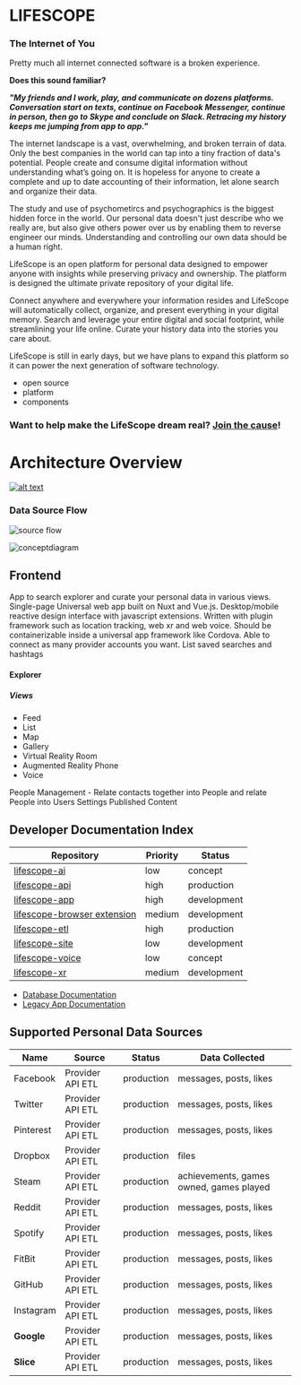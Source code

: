 # LIFESCOPE

### The Internet of You

Pretty much all internet connected software is a broken experience. 

**Does this sound familiar?**

**_"My friends and I work, play, and communicate on dozens platforms. Conversation start on texts, continue on Facebook Messenger, continue in person, then go to Skype and conclude on Slack. Retracing my history keeps me jumping from app to app."_**

The internet landscape is a vast, overwhelming, and broken terrain of data. Only the best companies in the world can tap into a tiny fraction of data's potential. People create and consume digital information without understanding what’s going on.  It is hopeless for anyone to create a complete and up to date accounting of their information, let alone search and organize their data.

The study and use of psychometircs and psychographics is the biggest hidden force in the world. Our personal data doesn't just describe who we really are, but also give others power over us by enabling them to reverse engineer our minds. Understanding and controlling our own data should be a human right.

LifeScope is an open platform for personal data designed to empower anyone with insights while preserving privacy and ownership. The platform is designed the ultimate private repository of your digital life. 

Connect anywhere and everywhere your information resides and LifeScope will automatically collect, organize, and present everything in your digital memory. Search and leverage your entire digital and social footprint, while streamlining your life online. Curate your history data into the stories you care about.

LifeScope is still in early days, but we have plans to expand this platform so it can power the next generation of software technology.

- open source
- platform
- components

### Want to help make the LifeScope dream real? [Join the cause](https://lifescope.io/signupdev)!

# Architecture  Overview

[ ![alt text][arch]](https://lifescopelabs.github.io/assets/diagrams/LifeScope%20Architecture%20Planning%203-26-18.pdf)


### Data Source Flow

![source flow][soureflow]

![conceptdiagram][conceptdiagram]

## Frontend

App to search explorer and curate your personal data in various views. Single-page Universal web app built on Nuxt and Vue.js. Desktop/mobile reactive design interface with javascript extensions. Written with plugin framework such as location tracking, web xr and web voice. Should be containerizable inside a universal app framework like Cordova. Able to connect as many provider accounts you want. List saved searches and hashtags


#### Explorer

##### Views
* Feed
* List
* Map
* Gallery
* Virtual Reality Room
* Augmented Reality Phone
* Voice



People Management - Relate contacts together into People and relate People into Users
Settings
Published Content

## Developer Documentation Index
| Repository | Priority | Status |
|--|--|--|
| [lifescope-ai](https://lifescopelabs.github.io/ai.html) | low | concept |
| [lifescope-api](https://lifescopelabs.github.io/api.html) | high | production |
| [lifescope-app](https://lifescopelabs.github.io/app.html) | high | development |
| [lifescope-browser extension](https://lifescopelabs.github.io/browser-extension.html) | medium | development |
| [lifescope-etl](https://lifescopelabs.github.io/etl.html) | high | production |
| [lifescope-site](https://lifescopelabs.github.io/site.html) | low | development |
| [lifescope-voice](https://lifescopelabs.github.io/voice.html) | low | concept |
| [lifescope-xr](https://lifescopelabs.github.io/xr.html) | medium | development |

- [Database Documentation](https://lifescopelabs.github.io/db.html)
- [Legacy App Documentation](https://github.com/LifeScopeLabs/lifescope-etl/tree/master/archive/tutorial)

## Supported Personal Data Sources

| Name | Source | Status | Data Collected |
|--|--|--|--|
| Facebook | Provider API ETL | production | messages, posts, likes |
| Twitter | Provider API ETL | production | messages, posts, likes |
| Pinterest | Provider API ETL | production | messages, posts, likes |
| Dropbox | Provider API ETL | production | files |
| Steam | Provider API ETL | production | achievements, games owned, games played |
| Reddit | Provider API ETL | production | messages, posts, likes |
| Spotify | Provider API ETL | production | messages, posts, likes |
| FitBit | Provider API ETL | production | messages, posts, likes |
| GitHub | Provider API ETL | production | messages, posts, likes |
| Instagram | Provider API ETL | production | messages, posts, likes |
| **Google** | Provider API ETL | production | messages, posts, likes |
| **Slice** | Provider API ETL | production | messages, posts, likes |


[conceptdiagram]:https://lifescopelabs.github.io/assets/img/concept-diagram.png
[soureflow]:https://lifescopelabs.github.io/assets/diagrams/data-source-flow.png
[arch]: https://lifescopelabs.github.io/assets/diagrams/LifeScope%20Architecture%20PlanningNEW.jpg  "Arch" 
<!--stackedit_data:
eyJoaXN0b3J5IjpbMTM1MzM1NDM1N119
-->